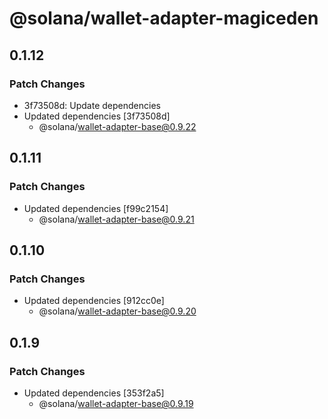 # @solana/wallet-adapter-magiceden

## 0.1.12

### Patch Changes

-   3f73508d: Update dependencies
-   Updated dependencies [3f73508d]
    -   @solana/wallet-adapter-base@0.9.22

## 0.1.11

### Patch Changes

-   Updated dependencies [f99c2154]
    -   @solana/wallet-adapter-base@0.9.21

## 0.1.10

### Patch Changes

-   Updated dependencies [912cc0e]
    -   @solana/wallet-adapter-base@0.9.20

## 0.1.9

### Patch Changes

-   Updated dependencies [353f2a5]
    -   @solana/wallet-adapter-base@0.9.19

